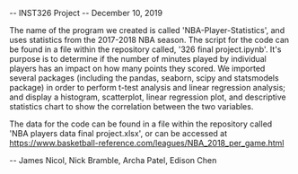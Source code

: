 -- INST326 Project
-- December 10, 2019

The name of the program we created is called 'NBA-Player-Statistics', and uses statistics from the 2017-2018 NBA season. The script for the code can be found in a file within the repository called, '326 final project.ipynb'. It's purpose is to determine if the number of minutes played by individual players has an impact on how many points they scored. We imported several packages (including the pandas, seaborn, scipy and statsmodels package) in order to perform t-test analysis and linear regression analysis; and display a histogram, scatterplot, linear regression plot, and descriptive statistics chart to show the correlation between the two variables. 

The data for the code can be found in a file within the repository called 'NBA players data final project.xlsx', or can be accessed at https://www.basketball-reference.com/leagues/NBA_2018_per_game.html

-- James Nicol, Nick Bramble, Archa Patel, Edison Chen
